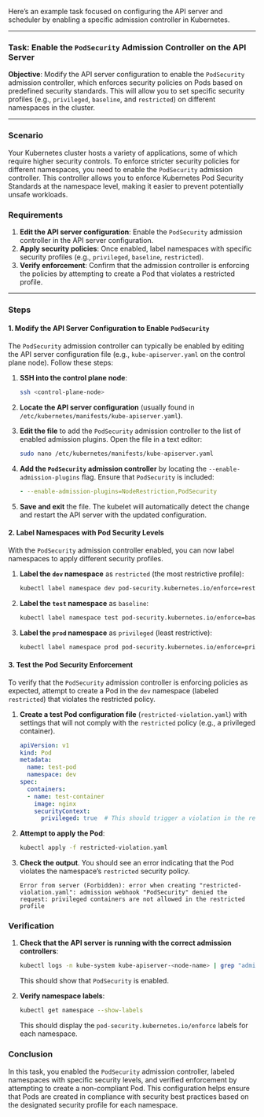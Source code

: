 Here’s an example task focused on configuring the API server and scheduler by enabling a specific admission controller in Kubernetes.

---

### Task: Enable the `PodSecurity` Admission Controller on the API Server

**Objective**: Modify the API server configuration to enable the `PodSecurity` admission controller, which enforces security policies on Pods based on predefined security standards. This will allow you to set specific security profiles (e.g., `privileged`, `baseline`, and `restricted`) on different namespaces in the cluster.

---

### Scenario

Your Kubernetes cluster hosts a variety of applications, some of which require higher security controls. To enforce stricter security policies for different namespaces, you need to enable the `PodSecurity` admission controller. This controller allows you to enforce Kubernetes Pod Security Standards at the namespace level, making it easier to prevent potentially unsafe workloads.

### Requirements

1. **Edit the API server configuration**: Enable the `PodSecurity` admission controller in the API server configuration.
2. **Apply security policies**: Once enabled, label namespaces with specific security profiles (e.g., `privileged`, `baseline`, `restricted`).
3. **Verify enforcement**: Confirm that the admission controller is enforcing the policies by attempting to create a Pod that violates a restricted profile.

---

### Steps

#### 1. Modify the API Server Configuration to Enable `PodSecurity`

The `PodSecurity` admission controller can typically be enabled by editing the API server configuration file (e.g., `kube-apiserver.yaml` on the control plane node). Follow these steps:

1. **SSH into the control plane node**:
   ```bash
   ssh <control-plane-node>
   ```

2. **Locate the API server configuration** (usually found in `/etc/kubernetes/manifests/kube-apiserver.yaml`).

3. **Edit the file** to add the `PodSecurity` admission controller to the list of enabled admission plugins. Open the file in a text editor:
   ```bash
   sudo nano /etc/kubernetes/manifests/kube-apiserver.yaml
   ```

4. **Add the `PodSecurity` admission controller** by locating the `--enable-admission-plugins` flag. Ensure that `PodSecurity` is included:
   ```yaml
   - --enable-admission-plugins=NodeRestriction,PodSecurity
   ```

5. **Save and exit** the file. The kubelet will automatically detect the change and restart the API server with the updated configuration.

#### 2. Label Namespaces with Pod Security Levels

With the `PodSecurity` admission controller enabled, you can now label namespaces to apply different security profiles.

1. **Label the `dev` namespace** as `restricted` (the most restrictive profile):
   ```bash
   kubectl label namespace dev pod-security.kubernetes.io/enforce=restricted
   ```

2. **Label the `test` namespace** as `baseline`:
   ```bash
   kubectl label namespace test pod-security.kubernetes.io/enforce=baseline
   ```

3. **Label the `prod` namespace** as `privileged` (least restrictive):
   ```bash
   kubectl label namespace prod pod-security.kubernetes.io/enforce=privileged
   ```

#### 3. Test the Pod Security Enforcement

To verify that the `PodSecurity` admission controller is enforcing policies as expected, attempt to create a Pod in the `dev` namespace (labeled `restricted`) that violates the restricted policy.

1. **Create a test Pod configuration file** (`restricted-violation.yaml`) with settings that will not comply with the `restricted` policy (e.g., a privileged container).

   ```yaml
   apiVersion: v1
   kind: Pod
   metadata:
     name: test-pod
     namespace: dev
   spec:
     containers:
     - name: test-container
       image: nginx
       securityContext:
         privileged: true  # This should trigger a violation in the restricted namespace
   ```

2. **Attempt to apply the Pod**:
   ```bash
   kubectl apply -f restricted-violation.yaml
   ```

3. **Check the output**. You should see an error indicating that the Pod violates the namespace’s `restricted` security policy.

   ```plaintext
   Error from server (Forbidden): error when creating "restricted-violation.yaml": admission webhook "PodSecurity" denied the request: privileged containers are not allowed in the restricted profile
   ```

### Verification

1. **Check that the API server is running with the correct admission controllers**:
   ```bash
   kubectl logs -n kube-system kube-apiserver-<node-name> | grep "admission"
   ```
   This should show that `PodSecurity` is enabled.

2. **Verify namespace labels**:
   ```bash
   kubectl get namespace --show-labels
   ```
   This should display the `pod-security.kubernetes.io/enforce` labels for each namespace.

### Conclusion

In this task, you enabled the `PodSecurity` admission controller, labeled namespaces with specific security levels, and verified enforcement by attempting to create a non-compliant Pod. This configuration helps ensure that Pods are created in compliance with security best practices based on the designated security profile for each namespace.

